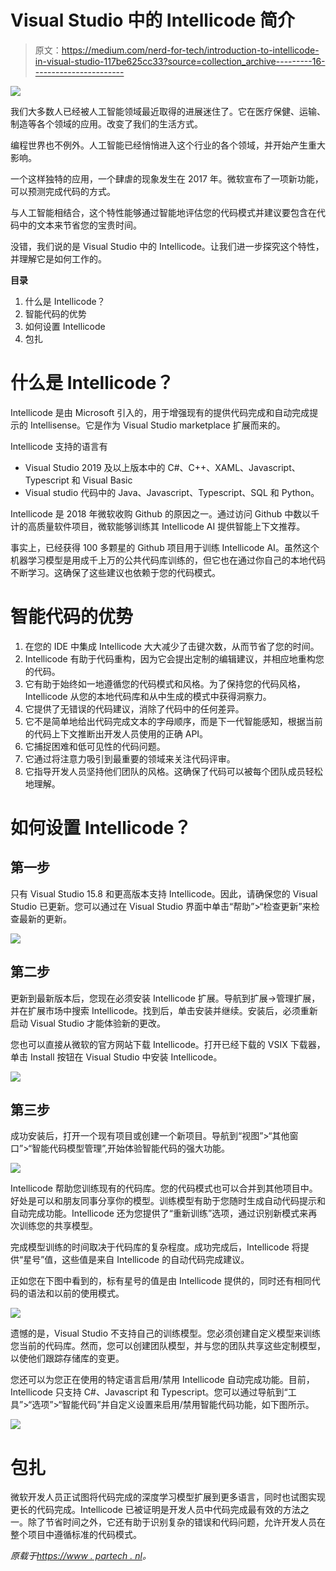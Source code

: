 # Visual Studio 中的 Intellicode 简介

> 原文：<https://medium.com/nerd-for-tech/introduction-to-intellicode-in-visual-studio-117be625cc33?source=collection_archive---------16----------------------->

![](img/7b5668a5eedcea60342c487f136fbc55.png)

我们大多数人已经被人工智能领域最近取得的进展迷住了。它在医疗保健、运输、制造等各个领域的应用。改变了我们的生活方式。

编程世界也不例外。人工智能已经悄悄进入这个行业的各个领域，并开始产生重大影响。

一个这样独特的应用，一个肆虐的现象发生在 2017 年。微软宣布了一项新功能，可以预测完成代码的方式。

与人工智能相结合，这个特性能够通过智能地评估您的代码模式并建议要包含在代码中的文本来节省您的宝贵时间。

没错，我们说的是 Visual Studio 中的 Intellicode。让我们进一步探究这个特性，并理解它是如何工作的。

**目录**

1.  什么是 Intellicode？
2.  智能代码的优势
3.  如何设置 Intellicode
4.  包扎

# 什么是 Intellicode？

Intellicode 是由 Microsoft 引入的，用于增强现有的提供代码完成和自动完成提示的 Intellisense。它是作为 Visual Studio marketplace 扩展而来的。

Intellicode 支持的语言有

*   Visual Studio 2019 及以上版本中的 C#、C++、XAML、Javascript、Typescript 和 Visual Basic
*   Visual studio 代码中的 Java、Javascript、Typescript、SQL 和 Python。

Intellicode 是 2018 年微软收购 Github 的原因之一。通过访问 Github 中数以千计的高质量软件项目，微软能够训练其 Intellicode AI 提供智能上下文推荐。

事实上，已经获得 100 多颗星的 Github 项目用于训练 Intellicode AI。虽然这个机器学习模型是用成千上万的公共代码库训练的，但它也在通过你自己的本地代码不断学习。这确保了这些建议也依赖于您的代码模式。

# 智能代码的优势

1.  在您的 IDE 中集成 Intellicode 大大减少了击键次数，从而节省了您的时间。
2.  Intellicode 有助于代码重构，因为它会提出定制的编辑建议，并相应地重构您的代码。
3.  它有助于始终如一地遵循您的代码模式和风格。为了保持您的代码风格，Intellicode 从您的本地代码库和从中生成的模式中获得洞察力。
4.  它提供了无错误的代码建议，消除了代码中的任何差异。
5.  它不是简单地给出代码完成文本的字母顺序，而是下一代智能感知，根据当前的代码上下文推断出开发人员使用的正确 API。
6.  它捕捉困难和低可见性的代码问题。
7.  它通过将注意力吸引到最重要的领域来关注代码评审。
8.  它指导开发人员坚持他们团队的风格。这确保了代码可以被每个团队成员轻松地理解。

# 如何设置 Intellicode？

## 第一步

只有 Visual Studio 15.8 和更高版本支持 Intellicode。因此，请确保您的 Visual Studio 已更新。您可以通过在 Visual Studio 界面中单击“帮助”>“检查更新”来检查最新的更新。

![](img/a29b2fee119907f6f5b91a6aeeffaa35.png)

## 第二步

更新到最新版本后，您现在必须安装 Intellicode 扩展。导航到扩展->管理扩展，并在扩展市场中搜索 Intellicode。找到后，单击安装并继续。安装后，必须重新启动 Visual Studio 才能体验新的更改。

您也可以直接从微软的官方网站下载 Intellicode。打开已经下载的 VSIX 下载器，单击 Install 按钮在 Visual Studio 中安装 Intellicode。

![](img/c984eeba34eb9c38e0b095904207ee24.png)

## 第三步

成功安装后，打开一个现有项目或创建一个新项目。导航到“视图”>“其他窗口”>“智能代码模型管理”,开始体验智能代码的强大功能。

![](img/f4eb3f29937549106e796315f0737b2d.png)

Intellicode 帮助您训练现有的代码库。您的代码模式也可以合并到其他项目中。好处是可以和朋友同事分享你的模型。训练模型有助于您随时生成自动代码提示和自动完成功能。Intellicode 还为您提供了“重新训练”选项，通过识别新模式来再次训练您的共享模型。

完成模型训练的时间取决于代码库的复杂程度。成功完成后，Intellicode 将提供“星号”值，这些值是来自 Intellicode 的自动代码完成建议。

正如您在下图中看到的，标有星号的值是由 Intellicode 提供的，同时还有相同代码的语法和以前的使用模式。

![](img/a743480aafcda9423c92ee8c84210d4e.png)

遗憾的是，Visual Studio 不支持自己的训练模型。您必须创建自定义模型来训练您当前的代码库。然而，您可以创建团队模型，并与您的团队共享这些定制模型，以使他们跟踪存储库的变更。

您还可以为您正在使用的特定语言启用/禁用 Intellicode 自动完成功能。目前，Intellicode 只支持 C#、Javascript 和 Typescript。您可以通过导航到“工具”>“选项”>“智能代码”并自定义设置来启用/禁用智能代码功能，如下图所示。

![](img/3f1701b7f9c94f4a0d0a872126d937e5.png)

# 包扎

微软开发人员正试图将代码完成的深度学习模型扩展到更多语言，同时也试图实现更长的代码完成。Intellicode 已被证明是开发人员中代码完成最有效的方法之一。除了节省时间之外，它还有助于识别复杂的错误和代码问题，允许开发人员在整个项目中遵循标准的代码模式。

*原载于*[*https://www . partech . nl*](https://www.partech.nl/nl/publicaties/2021/06/introduction-to-intellicode-in-visual-studio)*。*